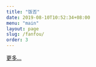 ```yaml
---
title: "饭否"
date: 2019-08-10T10:52:34+08:00
menu: "main"
layout: page
slug: /fanfou/
order: 3
---
```


<div id="ffstatuses_list" class="ffstatuses-list"></div>
<a href="https://fanfou.com/housne">更多...</a>

<script>
  (function() {
    window.ffstatuses = window.ffstatuses || function(list) {
      const html = `
        <ul>
          ${list.map(renderStatus).join('')}
        </ul>
      `;
      document.getElementById('ffstatuses_list').innerHTML = html;
    }
    function renderStatus(status) {
      return `
        <li>${status.text}<time>${timeago.format(status.created_at, 'zh_CN')}</time></li>
      `
    }
  })();
</script>
<script src="https://cdn.jsdelivr.net/npm/timeago.js@4.0.0-beta.2/dist/timeago.min.js"></script>
<script src="https://api.fanfou.com/statuses/user_timeline/housne.json?cb=ffstatuses&count=20" async></script>

